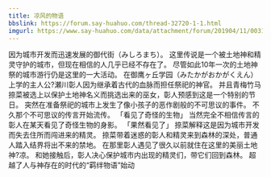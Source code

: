 ```yaml
---
title: 凉风的物语
bbslink: https://forum.say-huahuo.com/thread-32720-1-1.html
imgurl: https://www.say-huahuo.com/data/attachment/forum/201904/11/003102gnnbveszdxmehspm.jpg
---
```


因为城市开发而迅速发展的御代街（みしろまち）。
这里传说是一个被土地神和精灵守护的城市，但现在相信的人几乎已经不存在了。
尽管如此10年一次的土地神祭的城市游行仍是这里的一大活动。
在御鹰ヶ丘学园（みたかがおかがくえん）上学的主人公?瀬川彰人因为继承着古代的血脉而担任祭祀的神官。
并且青梅竹马捺菜被选上以保护土地神名义而挑选出来的巫女，彰人预感到这是一个特别的节日。
突然在准备祭祀的城市上发生了像小孩子的恶作剧般的不可思议的事件。
不久那个不可思议的传言开始流传。
「看见了奇怪的生物」
当然完全不相信传言的彰人在某天看见了奇怪生物的身影。
「果然看见了」
捺菜解释这是因为城市开发而失去住所而闯进来的精灵。
捺菜带着迷惑的彰人和精灵来到森林的深处，普通人踏入结界将出不来的禁地。
在那里彰人遇见了很久以前就住在这里的美丽土地神?凉。
和她接触后，彰人决心保护城市内出现的精灵们，带它们回到森林。
超越了人与神存在的时代的“羁绊物语”始动<!--more-->
